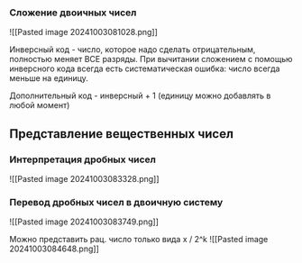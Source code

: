 ### Сложение двоичных чисел

![[Pasted image 20241003081028.png]]

Инверсный код - число, которое надо сделать отрицательным, полностью меняет ВСЕ разряды.
При вычитании сложением с помощью инверсного кода всегда есть систематическая ошибка: число всегда меньше на единицу.

Дополнительный код - инверсный + 1 (единицу можно добавлять в любой момент)

## Представление вещественных чисел

### Интерпретация дробных чисел
![[Pasted image 20241003083328.png]]

### Перевод дробных чисел в двоичную систему
![[Pasted image 20241003083749.png]]

Можно представить рац. число только вида x / 2^k
![[Pasted image 20241003084648.png]]
